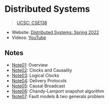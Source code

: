 # Distributed Systems

> [UCSC: CSE138](https://decomposition.al/CSE138-2021-03/)

* Website: [Distributed Systems: Spring 2022](https://decomposition.al/CSE138-2021-03/)
* Videos: [YouTube](https://www.youtube.com/playlist?list=PLNPUF5QyWU8PydLG2cIJrCvnn5I_exhYx)

## Notes

* [Note01](./Notes/Note01.md): Overview
* [Note02](./Notes/Note02.md): Clocks and Causality
* [Note03](./Notes/Note03.md): Logical Clocks
* [Note04](./Notes/Note04.md): Delivery Protocols
* [Note05](./Notes/Note05.md): Causal Broadcast
* [Note06](./Notes/Note06.md): Chandy-Lamport snapshot algorithm
* [Note07](./Notes/Note07.md): Fault models & two generals problem

